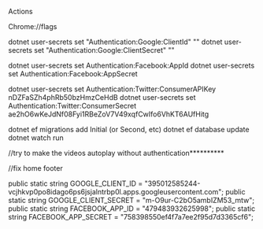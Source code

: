 Actions

Chrome://flags

dotnet user-secrets set "Authentication:Google:ClientId" "<client id>"
dotnet user-secrets set "Authentication:Google:ClientSecret" "<client secret>"

dotnet user-secrets set Authentication:Facebook:AppId <app-id>
dotnet user-secrets set Authentication:Facebook:AppSecret <app-secret>

dotnet user-secrets set Authentication:Twitter:ConsumerAPIKey nDZFaSZh4phRb50bzHmzCeHdB
dotnet user-secrets set Authentication:Twitter:ConsumerSecret ae2hO6wKeJdNf08Fyi1RBeZoV7V49xqfCwIfo6VhKT6AUfHitg

dotnet ef migrations add Initial (or Second, etc)
dotnet ef database update
dotnet watch run

//try to make the videos autoplay without authentication**********

//fix home footer

 public static string GOOGLE_CLIENT_ID = "395012585244-vcjhkvp0po8idago6ps6jsjalntrbp0l.apps.googleusercontent.com";
        public static string GOOGLE_CLIENT_SECRET = "m-O9ur-C2bO5ambIZM53_mtw";
        public static string FACEBOOK_APP_ID = "479483932625998";
        public static string FACEBOOK_APP_SECRET = "758398550ef4f7a7ee2f95d7d3365cf6";


